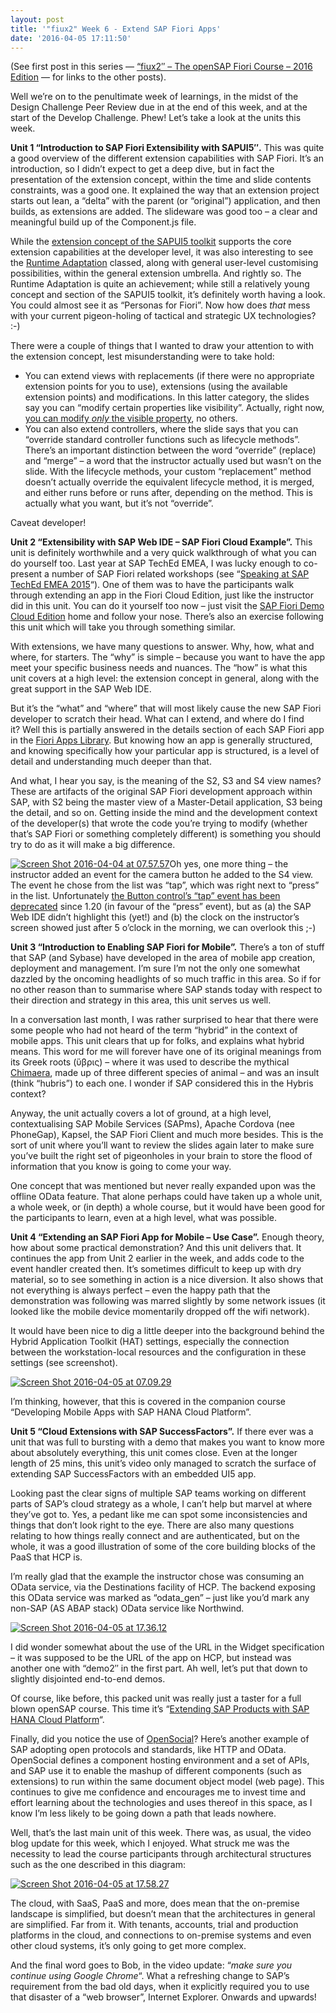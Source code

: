 ```yaml
---
layout: post
title: '"fiux2" Week 6 - Extend SAP Fiori Apps'
date: '2016-04-05 17:11:50'
---
```



(See first post in this series — [“fiux2″ – The openSAP Fiori Course – 2016 Edition](/2016/03/fiux2-the-opensap-fiori-course-2016-edition/) — for links to the other posts).

Well we’re on to the penultimate week of learnings, in the midst of the Design Challenge Peer Review due in at the end of this week, and at the start of the Develop Challenge. Phew! Let’s take a look at the units this week.

**Unit 1 “Introduction to SAP Fiori Extensibility with SAPUI5″.** This was quite a good overview of the different extension capabilities with SAP Fiori. It’s an introduction, so I didn’t expect to get a deep dive, but in fact the presentation of the extension concept, within the time and slide contents constraints, was a good one. It explained the way that an extension project starts out lean, a “delta” with the parent (or “original”) application, and then builds, as extensions are added. The slideware was good too – a clear and meaningful build up of the Component.js file.

While the [extension concept of the SAPUI5 toolkit](https://sapui5.hana.ondemand.com/#docs/guide/a264a9abf98d4caabbf9b027bc1005d8.html) supports the core extension capabilities at the developer level, it was also interesting to see the [Runtime Adaptation](https://sapui5.hana.ondemand.com/test-resources/sap/ui/rta/RuntimeAdaptationDemoApp.html?sap-rta-mock-lrep=true) classed, along with general user-level customising possibilities, within the general extension umbrella. And rightly so. The Runtime Adaptation is quite an achievement; while still a relatively young concept and section of the SAPUI5 toolkit, it’s definitely worth having a look. You could almost see it as “Personas for Fiori”. Now how does *that* mess with your current pigeon-holing of tactical and strategic UX technologies? :-)

There were a couple of things that I wanted to draw your attention to with the extension concept, lest misunderstanding were to take hold:

- You can extend views with replacements (if there were no appropriate extension points for you to use), extensions (using the available extension points) and modifications. In this latter category, the slides say you can “modify certain properties like visibility”. Actually, right now, [you can modify *only* the visible property](https://sapui5.hana.ondemand.com/#docs/guide/aa93e1c6953a41b48cd912a7331eadee.html), no others.
- You can also extend controllers, where the slide says that you can “override standard controller functions such as lifecycle methods”. There’s an important distinction between the word “override” (replace) and “merge” – a word that the instructor actually used but wasn’t on the slide. With the lifecycle methods, your custom “replacement” method doesn’t actually override the equivalent lifecycle method, it is merged, and either runs before or runs after, depending on the method. This is actually what you want, but it’s not “override”.

Caveat developer!

**Unit 2 “Extensibility with SAP Web IDE – SAP Fiori Cloud Example”.** This unit is definitely worthwhile and a very quick walkthrough of what you can do yourself too. Last year at SAP TechEd EMEA, I was lucky enough to co-present a number of SAP Fiori related workshops (see “[Speaking at SAP TechEd EMEA 2015](/2015/11/speaking-at-sap-teched-emea-2015/)“). One of them was to have the participants walk through extending an app in the Fiori Cloud Edition, just like the instructor did in this unit. You can do it yourself too now – just visit the [SAP Fiori Demo Cloud Edition](https://www.sapfioritrial.com/) home and follow your nose. There’s also an exercise following this unit which will take you through something similar.

With extensions, we have many questions to answer. Why, how, what and where, for starters. The “why” is simple – because you want to have the app meet your specific business needs and nuances. The “how” is what this unit covers at a high level: the extension concept in general, along with the great support in the SAP Web IDE.

But it’s the “what” and “where” that will most likely cause the new SAP Fiori developer to scratch their head. What can I extend, and where do I find it? Well this is partially answered in the details section of each SAP Fiori app in the [Fiori Apps Library](https://fioriappslibrary.hana.ondemand.com/sap/fix/externalViewer/). But knowing how an app is generally structured, and knowing specifically how your particular app is structured, is a level of detail and understanding much deeper than that.

And what, I hear you say, is the meaning of the S2, S3 and S4 view names? These are artifacts of the original SAP Fiori development approach within SAP, with S2 being the master view of a Master-Detail application, S3 being the detail, and so on. Getting inside the mind and the development context of the developer(s) that wrote the code you’re trying to modify (whether that’s SAP Fiori or something completely different) is something you should try to do as it will make a big difference.

[![Screen Shot 2016-04-04 at 07.57.57](/wp-content/uploads/2016/04/Screen-Shot-2016-04-04-at-07.57.57.png)](/wp-content/uploads/2016/04/Screen-Shot-2016-04-04-at-07.57.57.png)Oh yes, one more thing – the instructor added an event for the camera button he added to the S4 view. The event he chose from the list was “tap”, which was right next to “press” in the list. Unfortunately [the Button control’s “tap” event has been deprecated](https://sapui5.hana.ondemand.com/#docs/api/symbols/sap.m.Button.html#event:tap) since 1.20 (in favour of the “press” event), but as (a) the SAP Web IDE didn’t highlight this (yet!) and (b) the clock on the instructor’s screen showed just after 5 o’clock in the morning, we can overlook this ;-)

**Unit 3 “Introduction to Enabling SAP Fiori for Mobile”.** There’s a ton of stuff that SAP (and Sybase) have developed in the area of mobile app creation, deployment and management. I’m sure I’m not the only one somewhat dazzled by the oncoming headlights of so much traffic in this area. So if for no other reason than to summarise where SAP stands today with respect to their direction and strategy in this area, this unit serves us well.

In a conversation last month, I was rather surprised to hear that there were some people who had not heard of the term “hybrid” in the context of mobile apps. This unit clears that up for folks, and explains what hybrid means. This word for me will forever have one of its original meanings from its Greek roots (ὕβρις) – where it was used to describe the mythical [Chimaera](https://en.wikipedia.org/wiki/Chimera_(mythology)), made up of three different species of animal – and was an insult (think “hubris”) to each one. I wonder if SAP considered this in the Hybris context?

Anyway, the unit actually covers a lot of ground, at a high level, contextualising SAP Mobile Services (SAPms), Apache Cordova (nee PhoneGap), Kapsel, the SAP Fiori Client and much more besides. This is the sort of unit where you’ll want to review the slides again later to make sure you’ve built the right set of pigeonholes in your brain to store the flood of information that you know is going to come your way.

One concept that was mentioned but never really expanded upon was the offline OData feature. That alone perhaps could have taken up a whole unit, a whole week, or (in depth) a whole course, but it would have been good for the participants to learn, even at a high level, what was possible.

**Unit 4 “Extending an SAP Fiori App for Mobile – Use Case”.** Enough theory, how about some practical demonstration? And this unit delivers that. It continues the app from Unit 2 earlier in the week, and adds code to the event handler created then. It’s sometimes difficult to keep up with dry material, so to see something in action is a nice diversion. It also shows that not everything is always perfect – even the happy path that the demonstration was following was marred slightly by some network issues (it looked like the mobile device momentarily dropped off the wifi network).

It would have been nice to dig a little deeper into the background behind the Hybrid Application Toolkit (HAT) settings, especially the connection between the workstation-local resources and the configuration in these settings (see screenshot).

[![Screen Shot 2016-04-05 at 07.09.29](/wp-content/uploads/2016/04/Screen-Shot-2016-04-05-at-07.09.29.png)](/wp-content/uploads/2016/04/Screen-Shot-2016-04-05-at-07.09.29.png)

I’m thinking, however, that this is covered in the companion course “Developing Mobile Apps with SAP HANA Cloud Platform”.

**Unit 5 “Cloud Extensions with SAP SuccessFactors”.** If there ever was a unit that was full to bursting with a demo that makes you want to know more about absolutely everything, this unit comes close. Even at the longer length of 25 mins, this unit’s video only managed to scratch the surface of extending SAP SuccessFactors with an embedded UI5 app.

Looking past the clear signs of multiple SAP teams working on different parts of SAP’s cloud strategy as a whole, I can’t help but marvel at where they’ve got to. Yes, a pedant like me can spot some inconsistencies and things that don’t look right to the eye. There are also many questions relating to how things really connect and are authenticated, but on the whole, it was a good illustration of some of the core building blocks of the PaaS that HCP is.

I’m really glad that the example the instructor chose was consuming an OData service, via the Destinations facility of HCP. The backend exposing this OData service was marked as “odata_gen” – just like you’d mark any non-SAP (AS ABAP stack) OData service like Northwind.

[![Screen Shot 2016-04-05 at 17.36.12](/wp-content/uploads/2016/04/Screen-Shot-2016-04-05-at-17.36.12.png)](/wp-content/uploads/2016/04/Screen-Shot-2016-04-05-at-17.36.12.png)

I did wonder somewhat about the use of the URL in the Widget specification – it was supposed to be the URL of the app on HCP, but instead was another one with “demo2″ in the first part. Ah well, let’s put that down to slightly disjointed end-to-end demos.

Of course, like before, this packed unit was really just a taster for a full blown openSAP course. This time it’s “[Extending SAP Products with SAP HANA Cloud Platform](https://open.sap.com/courses/hanacloud3-1/)“.

Finally, did you notice the use of [OpenSocial](https://en.wikipedia.org/wiki/OpenSocial)? Here’s another example of SAP adopting open protocols and standards, like HTTP and OData. OpenSocial defines a component hosting environment and a set of APIs, and SAP use it to enable the mashup of different components (such as extensions) to run within the same document object model (web page). This continues to give me confidence and encourages me to invest time and effort learning about the technologies and uses thereof in this space, as I know I’m less likely to be going down a path that leads nowhere.

Well, that’s the last main unit of this week. There was, as usual, the video blog update for this week, which I enjoyed. What struck me was the necessity to lead the course participants through architectural structures such as the one described in this diagram:

[![Screen Shot 2016-04-05 at 17.58.27](/wp-content/uploads/2016/04/Screen-Shot-2016-04-05-at-17.58.27.png)](/wp-content/uploads/2016/04/Screen-Shot-2016-04-05-at-17.58.27.png)

The cloud, with SaaS, PaaS and more, does mean that the on-premise landscape is simplified, but doesn’t mean that the architectures in general are simplified. Far from it. With tenants, accounts, trial and production platforms in the cloud, and connections to on-premise systems and even other cloud systems, it’s only going to get more complex.

And the final word goes to Bob, in the video update: “*make sure you continue using Google Chrome*“. What a refreshing change to SAP’s requirement from the bad old days, when it explicitly required you to use that disaster of a “web browser”, Internet Explorer. Onwards and upwards!

 


